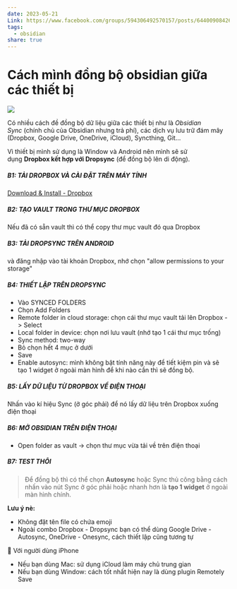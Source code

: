 ```yaml
---
date: 2023-05-21
Link: https://www.facebook.com/groups/594306492570157/posts/644009084266564
tags:
  - obsidian
share: true
---
```



# Cách mình đồng bộ obsidian giữa các thiết bị

![](https://i.imgur.com/dr0JHdK.jpg)


Có nhiều cách đề đồng bộ dữ liệu giữa các thiết bị như là _Obsidian Sync_ (chính chủ của Obsidian nhưng trả phí), các dịch vụ lưu trữ đám mây (Dropbox, Google Drive, OneDrive, iCloud), Syncthing, Git...

Vì thiết bị mình sử dụng là Window và Android nên mình sẽ sử dụng **Dropbox kết hợp với Dropsync** (để đồng bộ lên di động).

##### B1: TẢI DROPBOX VÀ CÀI ĐẶT TRÊN MÁY TÍNH

[Download & Install - Dropbox](https://www.dropbox.com/install)

##### B2: TẠO VAULT TRONG THƯ MỤC DROPBOX

Nếu đã có sẵn vault thì có thể copy thư mục vault đó qua Dropbox

##### B3: TẢI DROPSYNC TRÊN ANDROID

và đăng nhập vào tài khoản Dropbox, nhớ chọn "allow permissions to your storage"

##### B4: THIẾT LẬP TRÊN DROPSYNC

- Vào SYNCED FOLDERS  
- Chọn Add Folders  
- Remote folder in cloud storage: chọn cái thư mục vault tải lên Dropbox -> Select  
- Local folder in device: chọn nơi lưu vault (nhớ tạo 1 cái thư mục trống)  
- Sync method: two-way  
- Bỏ chọn hết 4 mục ở dưới  
- Save  
- Enable autosync: mình không bật tính năng này để tiết kiệm pin và sẽ tạo 1 widget ở ngoài màn hình để khi nào cần thì sẽ đồng bộ.

##### B5: LẤY DỮ LIỆU TỪ DROPBOX VỀ ĐIỆN THOẠI

Nhấn vào kí hiệu Sync (ở góc phải) để nó lấy dữ liệu trên Dropbox xuống điện thoại

##### B6: MỞ OBSIDIAN TRÊN ĐIỆN THOẠI

- Open folder as vault -> chọn thư mục vừa tải về trên điện thoại

##### B7: TEST THÔI  

> Để đồng bộ thì có thể chọn **Autosync** hoặc Sync thủ công bằng cách nhấn vào nút Sync ở góc phải hoặc nhanh hơn là **tạo 1 widget** ở ngoài màn hình chính.

**Lưu ý nè:**

- Không đặt tên file có chứa emoji
- Ngoài combo Dropbox - Dropsync bạn có thể dùng Google Drive - Autosync, OneDrive - Onesync, cách thiết lập cũng tương tự

🍏 Với người dùng iPhone

- Nếu bạn dùng Mac: sử dụng iCloud làm máy chủ trung gian
- Nếu bạn dùng Window: cách tốt nhất hiện nay là dùng plugin Remotely Save
